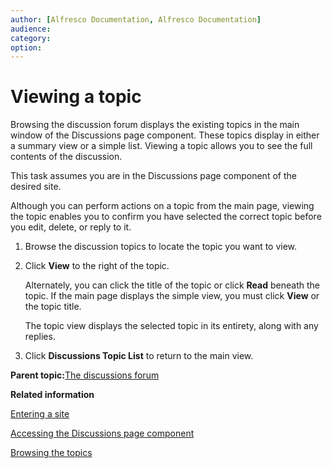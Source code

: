 ```yaml
---
author: [Alfresco Documentation, Alfresco Documentation]
audience: 
category: 
option: 
---
```


# Viewing a topic

Browsing the discussion forum displays the existing topics in the main window of the Discussions page component. These topics display in either a summary view or a simple list. Viewing a topic allows you to see the full contents of the discussion.

This task assumes you are in the Discussions page component of the desired site.

Although you can perform actions on a topic from the main page, viewing the topic enables you to confirm you have selected the correct topic before you edit, delete, or reply to it.

1.  Browse the discussion topics to locate the topic you want to view.

2.  Click **View** to the right of the topic.

    Alternately, you can click the title of the topic or click **Read** beneath the topic. If the main page displays the simple view, you must click **View** or the topic title.

    The topic view displays the selected topic in its entirety, along with any replies.

3.  Click **Discussions Topic List** to return to the main view.


**Parent topic:**[The discussions forum](../concepts/discussions-intro.md)

**Related information**  


[Entering a site](dashboard-site-enter.md)

[Accessing the Discussions page component](discussions-page-access.md)

[Browsing the topics](discussions-topics-browse.md)

